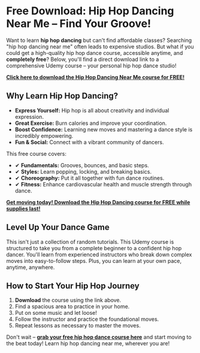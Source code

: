 # Free Download: Hip Hop Dancing Near Me – Find Your Groove!

Want to learn **hip hop dancing** but can't find affordable classes? Searching "hip hop dancing near me" often leads to expensive studios. But what if you could get a high-quality hip hop dance course, accessible anytime, and **completely free**? Below, you'll find a direct download link to a comprehensive Udemy course – your personal hip hop dance studio!

[**Click here to download the Hip Hop Dancing Near Me course for FREE!**](https://udemywork.com/hip-hop-dancing-near-me)

## Why Learn Hip Hop Dancing?

*   **Express Yourself:** Hip hop is all about creativity and individual expression.
*   **Great Exercise:** Burn calories and improve your coordination.
*   **Boost Confidence:** Learning new moves and mastering a dance style is incredibly empowering.
*   **Fun & Social:** Connect with a vibrant community of dancers.

This free course covers:

*   ✔ **Fundamentals:** Grooves, bounces, and basic steps.
*   ✔ **Styles:** Learn popping, locking, and breaking basics.
*   ✔ **Choreography:** Put it all together with fun dance routines.
*   ✔ **Fitness:** Enhance cardiovascular health and muscle strength through dance.

[**Get moving today! Download the Hip Hop Dancing course for FREE while supplies last!**](https://udemywork.com/hip-hop-dancing-near-me)

## Level Up Your Dance Game

This isn't just a collection of random tutorials. This Udemy course is structured to take you from a complete beginner to a confident hip hop dancer. You'll learn from experienced instructors who break down complex moves into easy-to-follow steps. Plus, you can learn at your own pace, anytime, anywhere.

## How to Start Your Hip Hop Journey

1.  **Download** the course using the link above.
2.  Find a spacious area to practice in your home.
3.  Put on some music and let loose!
4.  Follow the instructor and practice the foundational moves.
5.  Repeat lessons as necessary to master the moves.

Don't wait – **[grab your free hip hop dance course here](https://udemywork.com/hip-hop-dancing-near-me)** and start moving to the beat today! Learn hip hop dancing near me, wherever you are!
